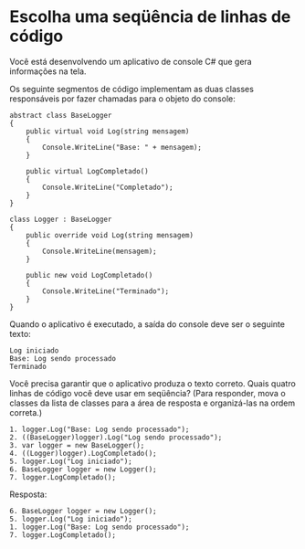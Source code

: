 ﻿# Escolha uma seqüência de linhas de código

Você está desenvolvendo um aplicativo de console C# que gera informações na tela.

Os seguinte segmentos de código implementam as duas classes responsáveis ​​por fazer chamadas para o objeto do console:

```
abstract class BaseLogger
{
	public virtual void Log(string mensagem)
	{
		Console.WriteLine("Base: " + mensagem);
	}
	
	public virtual LogCompletado()
	{
		Console.WriteLine("Completado");
	}
}

class Logger : BaseLogger
{
	public override void Log(string mensagem)
	{
		Console.WriteLine(mensagem);
	}
	
	public new void LogCompletado()
	{
		Console.WriteLine("Terminado");
	}
}
```

Quando o aplicativo é executado, a saída do console deve ser o seguinte texto:

```
Log iniciado
Base: Log sendo processado
Terminado
```

Você precisa garantir que o aplicativo produza o texto correto.
Quais quatro linhas de código você deve usar em seqüência? (Para responder, mova o
classes da lista de classes para a área de resposta e organizá-las na ordem correta.)

```
1. logger.Log("Base: Log sendo processado");
2. ((BaseLogger)logger).Log("Log sendo processado");
3. var logger = new BaseLogger();
4. ((Logger)logger).LogCompletado();
5. logger.Log("Log iniciado");
6. BaseLogger logger = new Logger();
7. logger.LogCompletado();
```

Resposta:

```
6. BaseLogger logger = new Logger();
5. logger.Log("Log iniciado");
1. logger.Log("Base: Log sendo processado");
7. logger.LogCompletado();
```
